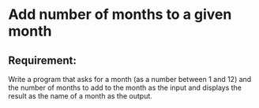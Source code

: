 # Add number of months to a given month

## Requirement:

Write a program that asks for a month (as a number between 1 and 12) and the number of months to add to the month as the input and displays the result as the name of a month as the output.